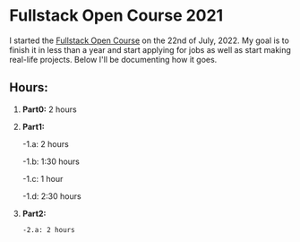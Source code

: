 # Fullstack Open Course 2021

  

I started the [Fullstack Open Course](https://fullstackopen.com/en/) on the 22nd of July, 2022.
My goal is to finish it in less than a year and start applying for jobs as well as start making real-life projects.
Below I'll be documenting how it goes.

  

## Hours:

1.  **Part0:** 2 hours

2.   **Part1:** 

		-1.a: 2 hours

		-1.b: 1:30 hours

		-1.c: 1 hour

		-1.d: 2:30 hours

3.  **Part2:** 

		-2.a: 2 hours
